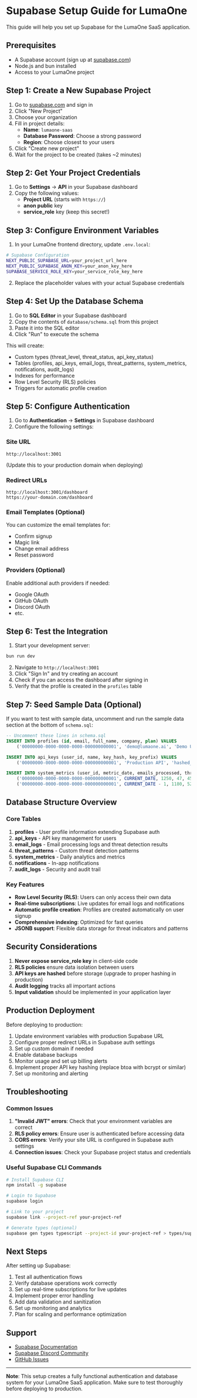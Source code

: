 # Supabase Setup Guide for LumaOne

This guide will help you set up Supabase for the LumaOne SaaS application.

## Prerequisites

- A Supabase account (sign up at [supabase.com](https://supabase.com))
- Node.js and bun installed
- Access to your LumaOne project

## Step 1: Create a New Supabase Project

1. Go to [supabase.com](https://supabase.com) and sign in
2. Click "New Project"
3. Choose your organization
4. Fill in project details:
   - **Name**: `lumaone-saas`
   - **Database Password**: Choose a strong password
   - **Region**: Choose closest to your users
5. Click "Create new project"
6. Wait for the project to be created (takes ~2 minutes)

## Step 2: Get Your Project Credentials

1. Go to **Settings** → **API** in your Supabase dashboard
2. Copy the following values:
   - **Project URL** (starts with `https://`)
   - **anon public** key
   - **service_role** key (keep this secret!)

## Step 3: Configure Environment Variables

1. In your LumaOne frontend directory, update `.env.local`:

```bash
# Supabase Configuration
NEXT_PUBLIC_SUPABASE_URL=your_project_url_here
NEXT_PUBLIC_SUPABASE_ANON_KEY=your_anon_key_here
SUPABASE_SERVICE_ROLE_KEY=your_service_role_key_here
```

2. Replace the placeholder values with your actual Supabase credentials

## Step 4: Set Up the Database Schema

1. Go to **SQL Editor** in your Supabase dashboard
2. Copy the contents of `database/schema.sql` from this project
3. Paste it into the SQL editor
4. Click "Run" to execute the schema

This will create:
- Custom types (threat_level, threat_status, api_key_status)
- Tables (profiles, api_keys, email_logs, threat_patterns, system_metrics, notifications, audit_logs)
- Indexes for performance
- Row Level Security (RLS) policies
- Triggers for automatic profile creation

## Step 5: Configure Authentication

1. Go to **Authentication** → **Settings** in Supabase dashboard
2. Configure the following settings:

### Site URL
```
http://localhost:3001
```
(Update this to your production domain when deploying)

### Redirect URLs
```
http://localhost:3001/dashboard
https://your-domain.com/dashboard
```

### Email Templates (Optional)
You can customize the email templates for:
- Confirm signup
- Magic link
- Change email address
- Reset password

### Providers (Optional)
Enable additional auth providers if needed:
- Google OAuth
- GitHub OAuth
- Discord OAuth
- etc.

## Step 6: Test the Integration

1. Start your development server:
```bash
bun run dev
```

2. Navigate to `http://localhost:3001`
3. Click "Sign In" and try creating an account
4. Check if you can access the dashboard after signing in
5. Verify that the profile is created in the `profiles` table

## Step 7: Seed Sample Data (Optional)

If you want to test with sample data, uncomment and run the sample data section at the bottom of `schema.sql`:

```sql
-- Uncomment these lines in schema.sql
INSERT INTO profiles (id, email, full_name, company, plan) VALUES
    ('00000000-0000-0000-0000-000000000001', 'demo@lumaone.ai', 'Demo User', 'LumaOne Demo', 'professional');

INSERT INTO api_keys (user_id, name, key_hash, key_prefix) VALUES
    ('00000000-0000-0000-0000-000000000001', 'Production API', 'hashed_key_here', 'luma_123');

INSERT INTO system_metrics (user_id, metric_date, emails_processed, threats_detected, threats_blocked) VALUES
    ('00000000-0000-0000-0000-000000000001', CURRENT_DATE, 1250, 47, 45),
    ('00000000-0000-0000-0000-000000000001', CURRENT_DATE - 1, 1180, 52, 50);
```

## Database Structure Overview

### Core Tables

1. **profiles** - User profile information extending Supabase auth
2. **api_keys** - API key management for users
3. **email_logs** - Email processing logs and threat detection results
4. **threat_patterns** - Custom threat detection patterns
5. **system_metrics** - Daily analytics and metrics
6. **notifications** - In-app notifications
7. **audit_logs** - Security and audit trail

### Key Features

- **Row Level Security (RLS)**: Users can only access their own data
- **Real-time subscriptions**: Live updates for email logs and notifications
- **Automatic profile creation**: Profiles are created automatically on user signup
- **Comprehensive indexing**: Optimized for fast queries
- **JSONB support**: Flexible data storage for threat indicators and patterns

## Security Considerations

1. **Never expose service_role key** in client-side code
2. **RLS policies** ensure data isolation between users
3. **API keys are hashed** before storage (upgrade to proper hashing in production)
4. **Audit logging** tracks all important actions
5. **Input validation** should be implemented in your application layer

## Production Deployment

Before deploying to production:

1. Update environment variables with production Supabase URL
2. Configure proper redirect URLs in Supabase auth settings
3. Set up custom domain if needed
4. Enable database backups
5. Monitor usage and set up billing alerts
6. Implement proper API key hashing (replace btoa with bcrypt or similar)
7. Set up monitoring and alerting

## Troubleshooting

### Common Issues

1. **"Invalid JWT" errors**: Check that your environment variables are correct
2. **RLS policy errors**: Ensure user is authenticated before accessing data
3. **CORS errors**: Verify your site URL is configured in Supabase auth settings
4. **Connection issues**: Check your Supabase project status and credentials

### Useful Supabase CLI Commands

```bash
# Install Supabase CLI
npm install -g supabase

# Login to Supabase
supabase login

# Link to your project
supabase link --project-ref your-project-ref

# Generate types (optional)
supabase gen types typescript --project-id your-project-ref > types/supabase.ts
```

## Next Steps

After setting up Supabase:

1. Test all authentication flows
2. Verify database operations work correctly
3. Set up real-time subscriptions for live updates
4. Implement proper error handling
5. Add data validation and sanitization
6. Set up monitoring and analytics
7. Plan for scaling and performance optimization

## Support

- [Supabase Documentation](https://supabase.com/docs)
- [Supabase Discord Community](https://discord.supabase.com)
- [GitHub Issues](https://github.com/supabase/supabase/issues)

---

**Note**: This setup creates a fully functional authentication and database system for your LumaOne SaaS application. Make sure to test thoroughly before deploying to production. 